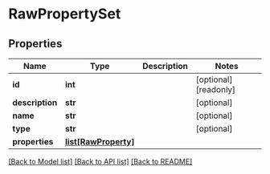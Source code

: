 # RawPropertySet

## Properties
Name | Type | Description | Notes
------------ | ------------- | ------------- | -------------
**id** | **int** |  | [optional] [readonly] 
**description** | **str** |  | [optional] 
**name** | **str** |  | [optional] 
**type** | **str** |  | [optional] 
**properties** | [**list[RawProperty]**](RawProperty.md) |  | 

[[Back to Model list]](../README.md#documentation-for-models) [[Back to API list]](../README.md#documentation-for-api-endpoints) [[Back to README]](../README.md)


